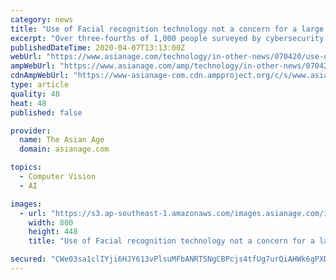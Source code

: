 ```yaml
---
category: news
title: "Use of Facial recognition technology not a concern for a large number of Indians, says Survey"
excerpt: "Over three-fourths of 1,000 people surveyed by cybersecurity firm Nortonlifelock supported the use of facial recognition for law enforcement Mumbai: Concerns about facial recognition technology being used for surveillance have been expressed world over, but a majority of Indians seem to be amenable to its use for various uses including by state ..."
publishedDateTime: 2020-04-07T13:13:00Z
webUrl: "https://www.asianage.com/technology/in-other-news/070420/use-of-facial-recognition-technology-not-a-concern-for-a-large-number-of-indians-says-survey.html"
ampWebUrl: "https://www.asianage.com/amp/technology/in-other-news/070420/use-of-facial-recognition-technology-not-a-concern-for-a-large-number-of-indians-says-survey.html"
cdnAmpWebUrl: "https://www-asianage-com.cdn.ampproject.org/c/s/www.asianage.com/amp/technology/in-other-news/070420/use-of-facial-recognition-technology-not-a-concern-for-a-large-number-of-indians-says-survey.html"
type: article
quality: 48
heat: 48
published: false

provider:
  name: The Asian Age
  domain: asianage.com

topics:
  - Computer Vision
  - AI

images:
  - url: "https://s3.ap-southeast-1.amazonaws.com/images.asianage.com/images/aa-Cover-s72vsqtk221s3ud4d5gddau3m5-20200407183746.Medi.jpeg"
    width: 800
    height: 448
    title: "Use of Facial recognition technology not a concern for a large number of Indians, says Survey"

secured: "CWe03sa1clIYji6HJY613vPlsuMFbANRTSNgCBPcjs4tfUg7urQiAHWk6gPXD28VttVveLkhuF5ZD9BbrlJ8ruCrpqXSyPMUlNZ3yib/gvD+wqRRoYUQFzz6AFONX/VOl+LYcYg2O9Yep8bH8SewyH6W0Uj5CE70NIR34lSZDReM2b/bvcCzdPymvT3JU5Pz020N7PxYjlBIWF5GHLSlWgDQsCmmQ2Atjvr6na47BsJqgEWqgJ12aoxx+j3Fx/J/jSLbrdr/x433gHHYTV+D5WnBJK0lAwSqYyWcWZZcvUIrvY6JRIV0fVwlotOg98WSM0zEwQG687RdyZ9wxRa7H0JcCvTG9y3E8bvRTroEgRzE6Ig85gZW7ECjfZUTN7okhXOE6hxYZJrmbTJmH8CIeMUfG3dwkB5w38s1Yni0ZpoV/y8zr41GhH/DfdhBGBT3Ch5FoaMixnZ8uhZ0nqwz0GlBpjpcn9VfE1DMiQiVcmc=;S93UUurcPvssJlPTzpTbnw=="
---
```


